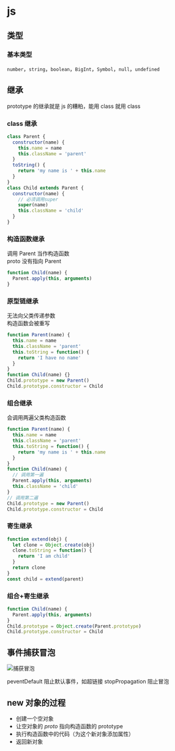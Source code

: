 # js

## 类型
### 基本类型
`number`，`string`，`boolean`，`BigInt`，`Symbol`，`null`，`undefined`

## 继承
prototype 的继承就是 js 的糟粕，能用 class 就用 class

### class 继承
```js
class Parent {
  constructor(name) {
    this.name = name
    this.className = 'parent'
  } 
  toString() {
    return 'my name is ' + this.name
  }
}
class Child extends Parent {
  constructor(name) {
    // 必须调用super
    super(name)
    this.className = 'child'
  }
}
```

### 构造函数继承
调用 Parent 当作构造函数  
proto 没有指向 Parent
```js
function Child(name) {
  Parent.apply(this, arguments)
}
```

### 原型链继承
无法向父类传递参数  
构造函数会被重写
```js
function Parent(name) {
  this.name = name
  this.className = 'parent'
  this.toString = function() {
    return 'I have no name'
  }
}
function Child(name) {}
Child.prototype = new Parent()
Child.prototype.constructor = Child
```

### 组合继承
会调用两遍父类构造函数
```js
function Parent(name) {
  this.name = name
  this.className = 'parent'
  this.toString = function() {
    return 'my name is ' + this.name
  }
}
function Child(name) {
  // 调用第一遍
  Parent.apply(this, arguments)
  this.className = 'child'
}
// 调用第二遍
Child.prototype = new Parent()
Child.prototype.constructor = Child
```

### 寄生继承
```js
function extend(obj) {
  let clone = Object.create(obj)
  clone.toString = function() {
    return 'I am child'
  }
  return clone
}
const child = extend(parent)
```

### 组合+寄生继承
```js
function Child(name) {
  Parent.apply(this, arguments)
}
Child.prototype = Object.create(Parent.prototype)
Child.prototype.constructor = Child
```

## 事件捕获冒泡
![捕获冒泡](https://s1.huangchengtuo.com/img/0416捕获冒泡.png)  

peventDefault
阻止默认事件，如超链接
stopPropagation 
阻止冒泡

## new 对象的过程

* 创建一个空对象  
* 让空对象的 _proto_ 指向构造函数的 prototype  
* 执行构造函数中的代码（为这个新对象添加属性）  
* 返回新对象  
